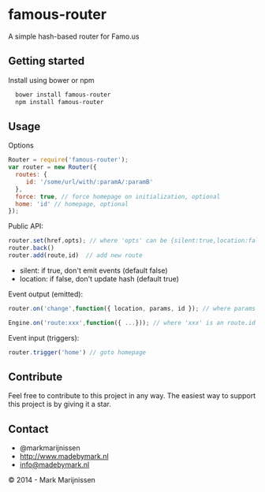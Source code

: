 famous-router
===============

A simple hash-based router for Famo.us

## Getting started

Install using bower or npm

```bash
  bower install famous-router
  npm install famous-router
```

## Usage

Options
```javascript
Router = require('famous-router');
var router = new Router({
  routes: {
     id: '/some/url/with/:paramA/:paramB'
  },
  force: true, // force homepage on initialization, optional
  home: 'id' // homepage, optional
});
```

Public API:
```javascript
router.set(href,opts); // where 'opts' can be {silent:true,location:false}
router.back() 
router.add(route,id)  // add new route
```

* silent: if true, don't emit events (default false)
* location: if false, don't update hash (default true)

Event output (emitted):
```javascript
router.on('change',function({ location, params, id }); // where params is {paramA: value} if location is /ex/:paramA

Engine.on('route:xxx',function({ ...})); // where 'xxx' is an route.id
```

Event input (triggers):
```javascript
router.trigger('home') // goto homepage
```

## Contribute

Feel free to contribute to this project in any way. The easiest way to support this project is by giving it a star.

## Contact
-   @markmarijnissen
-   http://www.madebymark.nl
-   info@madebymark.nl

© 2014 - Mark Marijnissen